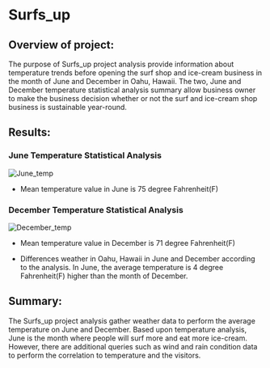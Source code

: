 # Surfs_up

## Overview of project:
The purpose of Surfs_up project analysis provide information about temperature trends before opening the surf shop and ice-cream business in the month of June and December in Oahu, Hawaii. The two, June and December temperature statistical analysis summary allow business owner to make the business decision whether or not the surf and ice-cream shop business is sustainable year-round.

## Results:
### June Temperature Statistical Analysis
![June_temp](https://github.com/bobocomfy/Surfs_up/blob/main/Resources/June_tempearture_statistics.png)
- Mean temperature value in June is 75 degree Fahrenheit(F) 

### December Temperature Statistical Analysis
![December_temp](https://github.com/bobocomfy/Surfs_up/blob/main/Resources/December_temperature_stats.png)
- Mean temperature value in December is 71 degree Fahrenheit(F)

- Differences weather in Oahu, Hawaii in June and December according to the analysis. In June, the average temperature is 4 degree Fahrenheit(F) higher than the month of December.

## Summary:
The Surfs_up project analysis gather weather data to perform the average temperature on June and December. Based upon temperature analysis, June is the month where people will surf more and eat more ice-cream. However, there are additional queries such as wind and rain condition data to perform the correlation to temperature and the visitors.
